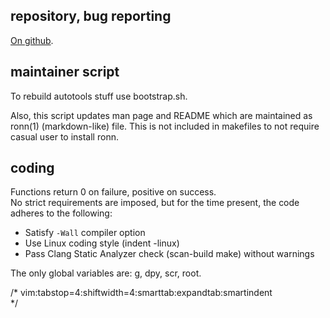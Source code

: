 
repository, bug reporting
-------------------------

[On github](https://github.com/sagb/alttab).

maintainer script
-----------------

To rebuild autotools stuff use bootstrap.sh.

Also, this script updates man page and README which are maintained 
as ronn(1) (markdown-like) file.
This is not included in makefiles to not require casual user 
to install ronn.

coding
------

Functions return 0 on failure, positive on success.  
No strict requirements are imposed, but for the time present, the code
adheres to the following:

* Satisfy `-Wall` compiler option
* Use Linux coding style (indent -linux)
* Pass Clang Static Analyzer check (scan-build make) without warnings

The only global variables are: g, dpy, scr, root.

/* vim:tabstop=4:shiftwidth=4:smarttab:expandtab:smartindent  
*/

